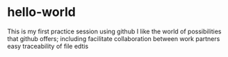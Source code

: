 # hello-world
This is my first practice session using github
I like the world of possibilities that github offers; including 
  facilitate collaboration between work partners
  easy traceability of file edtis
  
